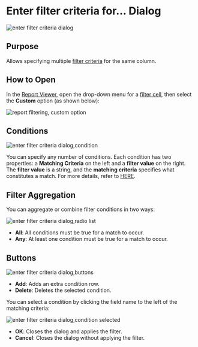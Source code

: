 # Enter filter criteria for... Dialog

![enter filter criteria dialog](./img/enter_filter_criteria_for____d1.png)

## Purpose

Allows specifying multiple [filter criteria](report_filtering.md) for the same column.

## How to Open

In the [Report Viewer](report_viewer.md), open the drop-down menu for a [filter cell](report_filtering.md), then select the **Custom** option (as shown below):

![report filtering, custom option](./img/enter_filter_criteria_for____d2.png)

## Conditions

![enter filter criteria dialog,condition](./img/enter_filter_criteria_for____d3.png)

You can specify any number of conditions. Each condition has two properties: a **Matching Criteria** on the left and a **filter value** on the right. The **filter value** is a string, and the **matching criteria** specifies what constitutes a match. For more details, refer to [HERE](report_filtering.md).

## Filter Aggregation

You can aggregate or combine filter conditions in two ways:

![enter filter criteria dialog,radio list](./img/enter_filter_criteria_for____d4.png)

- **All**: All conditions must be true for a match to occur.
- **Any**: At least one condition must be true for a match to occur.

## Buttons

![enter filter criteria dialog,buttons](./img/enter_filter_criteria_for____d5.png)

- **Add**: Adds an extra condition row.
- **Delete**: Deletes the selected condition.

You can select a condition by clicking the field name to the left of the matching criteria:

![enter filter criteria dialog,condition selected](./img/enter_filter_criteria_for____d6.png)

- **OK**: Closes the dialog and applies the filter.
- **Cancel**: Closes the dialog without applying the filter.